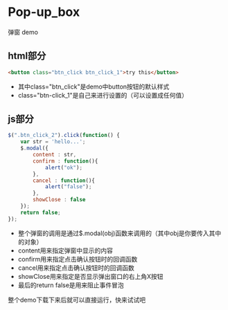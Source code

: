 # Pop-up_box
弹窗 demo

## html部分
```html
<button class="btn_click btn_click_1">try this</button>
```
* 其中class="btn_click"是demo中button按钮的默认样式
* class="btn-click_1"是自己来进行设置的（可以设置成任何值）

## js部分
```js
$(".btn_click_2").click(function() {
	var str = 'hello...';
	$.modal({
		content : str,
		confirm : function(){
			alert("ok");
		},
		cancel : function(){
			alert("false");
		},
		showClose : false
	});
	return false;
});
```
* 整个弹窗的调用是通过$.modal(obj)函数来调用的（其中obj是你要传入其中的对象）
* content用来指定弹窗中显示的内容
* confirm用来指定点击确认按钮时的回调函数
* cancel用来指定点击确认按钮时的回调函数
* showClose用来指定是否显示弹出窗口的右上角X按钮
* 最后的return false是用来阻止事件冒泡


整个demo下载下来后就可以直接运行，快来试试吧
